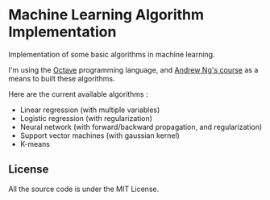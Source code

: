 # Machine Learning Algorithm Implementation

Implementation of some basic algorithms in machine learning.

I'm using the [Octave](https://gnu.org/software/octave/) programming language, and [Andrew Ng's course](https://www.coursera.org/learn/machine-learning) as a means to built these algorithms.

Here are the current available algorithms :

- Linear regression (with multiple variables)
- Logistic regression (with regularization)
- Neural network (with forward/backward propagation, and regularization)
- Support vector machines (with gaussian kernel)
- K-means

## License

All the source code is under the MIT License.
